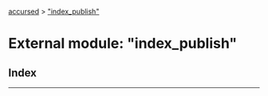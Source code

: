 [accursed](../README.md) > ["index_publish"](../modules/_index_publish_.md)

# External module: "index_publish"

## Index

---

